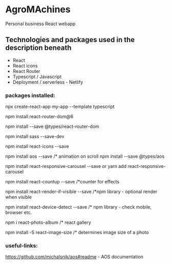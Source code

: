 # AgroMAchines 

Personal business React webapp 

## Technologies and packages used in the description beneath

- React
- React icons
- React Router
- Typescript / Javascript
- Deployment / serverless - Netlify

### packages installed:

npx create-react-app my-app --template typescript

npm install react-router-dom@6

npm install --save @types/react-router-dom

npm install sass --save-dev

npm install react-icons --save

npm install aos --save      /* animation on scroll
npm install --save @types/aos

npm install react-responsive-carousel --save or yarn add react-responsive-carousel

npm install react-countup --save   /*counter for effects

npm install react-render-if-visible --save  /*npm library - optional render when visible

npm install react-device-detect --save    /* npm library - check mobile, browser etc.

npm i react-photo-album  /* react gallery

npm install -S react-image-size  /* determines image size of a photo 

### useful-links:

https://github.com/michalsnik/aos#readme    - AOS documentation

